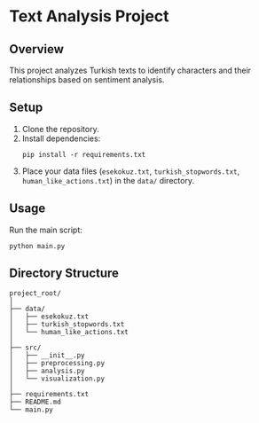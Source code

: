 # Text Analysis Project

## Overview

This project analyzes Turkish texts to identify characters and their relationships based on sentiment analysis.

## Setup

1. Clone the repository.
2. Install dependencies:
    ```
    pip install -r requirements.txt
    ```
3. Place your data files (`esekokuz.txt`, `turkish_stopwords.txt`, `human_like_actions.txt`) in the `data/` directory.

## Usage

Run the main script:
```
python main.py
```

## Directory Structure

```
project_root/
│
├── data/
│   ├── esekokuz.txt
│   ├── turkish_stopwords.txt
│   └── human_like_actions.txt
│
├── src/
│   ├── __init__.py
│   ├── preprocessing.py
│   ├── analysis.py
│   └── visualization.py
│
├── requirements.txt
├── README.md
└── main.py
```
